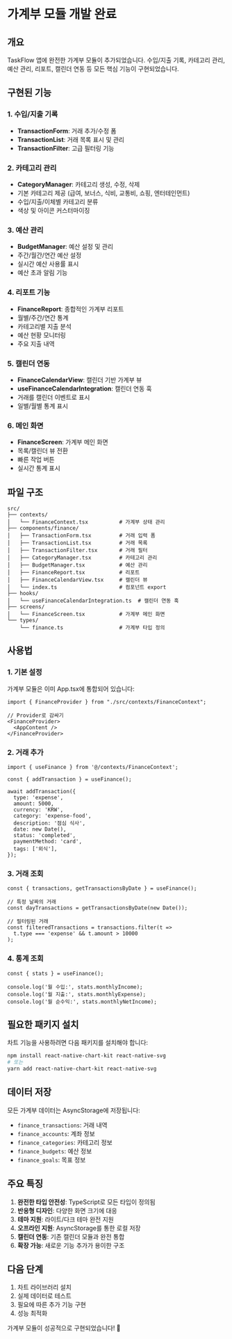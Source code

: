 # 가계부 모듈 개발 완료

## 개요
TaskFlow 앱에 완전한 가계부 모듈이 추가되었습니다. 수입/지출 기록, 카테고리 관리, 예산 관리, 리포트, 캘린더 연동 등 모든 핵심 기능이 구현되었습니다.

## 구현된 기능

### 1. 수입/지출 기록
- **TransactionForm**: 거래 추가/수정 폼
- **TransactionList**: 거래 목록 표시 및 관리
- **TransactionFilter**: 고급 필터링 기능

### 2. 카테고리 관리
- **CategoryManager**: 카테고리 생성, 수정, 삭제
- 기본 카테고리 제공 (급여, 보너스, 식비, 교통비, 쇼핑, 엔터테인먼트)
- 수입/지출/이체별 카테고리 분류
- 색상 및 아이콘 커스터마이징

### 3. 예산 관리
- **BudgetManager**: 예산 설정 및 관리
- 주간/월간/연간 예산 설정
- 실시간 예산 사용률 표시
- 예산 초과 알림 기능

### 4. 리포트 기능
- **FinanceReport**: 종합적인 가계부 리포트
- 월별/주간/연간 통계
- 카테고리별 지출 분석
- 예산 현황 모니터링
- 주요 지출 내역

### 5. 캘린더 연동
- **FinanceCalendarView**: 캘린더 기반 가계부 뷰
- **useFinanceCalendarIntegration**: 캘린더 연동 훅
- 거래를 캘린더 이벤트로 표시
- 일별/월별 통계 표시

### 6. 메인 화면
- **FinanceScreen**: 가계부 메인 화면
- 목록/캘린더 뷰 전환
- 빠른 작업 버튼
- 실시간 통계 표시

## 파일 구조

```
src/
├── contexts/
│   └── FinanceContext.tsx          # 가계부 상태 관리
├── components/finance/
│   ├── TransactionForm.tsx         # 거래 입력 폼
│   ├── TransactionList.tsx         # 거래 목록
│   ├── TransactionFilter.tsx       # 거래 필터
│   ├── CategoryManager.tsx         # 카테고리 관리
│   ├── BudgetManager.tsx           # 예산 관리
│   ├── FinanceReport.tsx           # 리포트
│   ├── FinanceCalendarView.tsx     # 캘린더 뷰
│   └── index.ts                    # 컴포넌트 export
├── hooks/
│   └── useFinanceCalendarIntegration.ts  # 캘린더 연동 훅
├── screens/
│   └── FinanceScreen.tsx           # 가계부 메인 화면
└── types/
    └── finance.ts                  # 가계부 타입 정의
```

## 사용법

### 1. 기본 설정
가계부 모듈은 이미 App.tsx에 통합되어 있습니다:

```tsx
import { FinanceProvider } from "./src/contexts/FinanceContext";

// Provider로 감싸기
<FinanceProvider>
  <AppContent />
</FinanceProvider>
```

### 2. 거래 추가
```tsx
import { useFinance } from '@/contexts/FinanceContext';

const { addTransaction } = useFinance();

await addTransaction({
  type: 'expense',
  amount: 5000,
  currency: 'KRW',
  category: 'expense-food',
  description: '점심 식사',
  date: new Date(),
  status: 'completed',
  paymentMethod: 'card',
  tags: ['외식'],
});
```

### 3. 거래 조회
```tsx
const { transactions, getTransactionsByDate } = useFinance();

// 특정 날짜의 거래
const dayTransactions = getTransactionsByDate(new Date());

// 필터링된 거래
const filteredTransactions = transactions.filter(t => 
  t.type === 'expense' && t.amount > 10000
);
```

### 4. 통계 조회
```tsx
const { stats } = useFinance();

console.log('월 수입:', stats.monthlyIncome);
console.log('월 지출:', stats.monthlyExpense);
console.log('월 순수익:', stats.monthlyNetIncome);
```

## 필요한 패키지 설치

차트 기능을 사용하려면 다음 패키지를 설치해야 합니다:

```bash
npm install react-native-chart-kit react-native-svg
# 또는
yarn add react-native-chart-kit react-native-svg
```

## 데이터 저장

모든 가계부 데이터는 AsyncStorage에 저장됩니다:
- `finance_transactions`: 거래 내역
- `finance_accounts`: 계좌 정보
- `finance_categories`: 카테고리 정보
- `finance_budgets`: 예산 정보
- `finance_goals`: 목표 정보

## 주요 특징

1. **완전한 타입 안전성**: TypeScript로 모든 타입이 정의됨
2. **반응형 디자인**: 다양한 화면 크기에 대응
3. **테마 지원**: 라이트/다크 테마 완전 지원
4. **오프라인 지원**: AsyncStorage를 통한 로컬 저장
5. **캘린더 연동**: 기존 캘린더 모듈과 완전 통합
6. **확장 가능**: 새로운 기능 추가가 용이한 구조

## 다음 단계

1. 차트 라이브러리 설치
2. 실제 데이터로 테스트
3. 필요에 따른 추가 기능 구현
4. 성능 최적화

가계부 모듈이 성공적으로 구현되었습니다! 🎉
